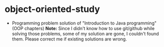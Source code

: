 # object-oriented-study
- Programming problem solution of "Introduction to Java programming"(OOP chapters)
**Note:** Since I didn't know how to use git/github while solving those problems, some of my solution are gone, I couldn't found them. Please correct me if existing solutions are wrong. 
